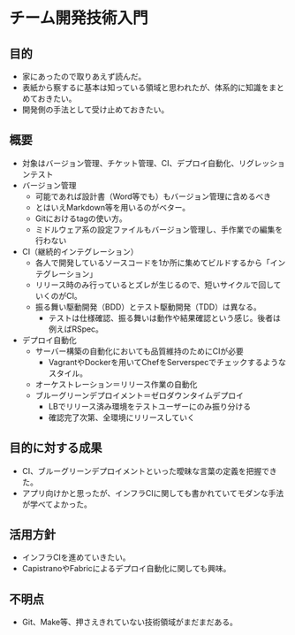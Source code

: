 チーム開発技術入門
==========

目的
----
* 家にあったので取りあえず読んだ。
* 表紙から察するに基本は知っている領域と思われたが、体系的に知識をまとめておきたい。
* 開発側の手法として受け止めておきたい。

概要
----
* 対象はバージョン管理、チケット管理、CI、デプロイ自動化、リグレッションテスト
* バージョン管理
  * 可能であれば設計書（Word等でも）もバージョン管理に含めるべき
  * とはいえMarkdown等を用いるのがベター。
  * Gitにおけるtagの使い方。
  * ミドルウェア系の設定ファイルもバージョン管理し、手作業での編集を行わない
* CI（継続的インテグレーション）
  * 各人で開発しているソースコードを1か所に集めてビルドするから「インテグレーション」
  * リリース時のみ行っているとズレが生じるので、短いサイクルで回していくのがCI。
  * 振る舞い駆動開発（BDD）とテスト駆動開発（TDD）は異なる。
    * テストは仕様確認、振る舞いは動作や結果確認という感じ。後者は例えばRSpec。
* デプロイ自動化
  * サーバー構築の自動化においても品質維持のためにCIが必要
    * VagrantやDockerを用いてChefをServerspecでチェックするようなスタイル。
  * オーケストレーション＝リリース作業の自動化
  * ブルーグリーンデプロイメント＝ゼロダウンタイムデプロイ
    * LBでリリース済み環境をテストユーザーにのみ振り分ける
    * 確認完了次第、全環境にリリースしていく

目的に対する成果
----
* CI、ブルーグリーンデプロイメントといった曖昧な言葉の定義を把握できた。
* アプリ向けかと思ったが、インフラCIに関しても書かれていてモダンな手法が学べてよかった。

活用方針
----
* インフラCIを進めていきたい。
* CapistranoやFabricによるデプロイ自動化に関しても興味。

不明点
----
* Git、Make等、押さえきれていない技術領域がまだまだある。
